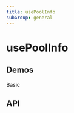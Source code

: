 ```yaml
---
title: usePoolInfo
subGroup: general
---
```


# usePoolInfo

## Demos

Basic
<Demo src="./demos/basic.tsx" />

## API

<TsInfo src="@bouncefinance/ui/index.d.ts" name="PoolInfoParams" />

